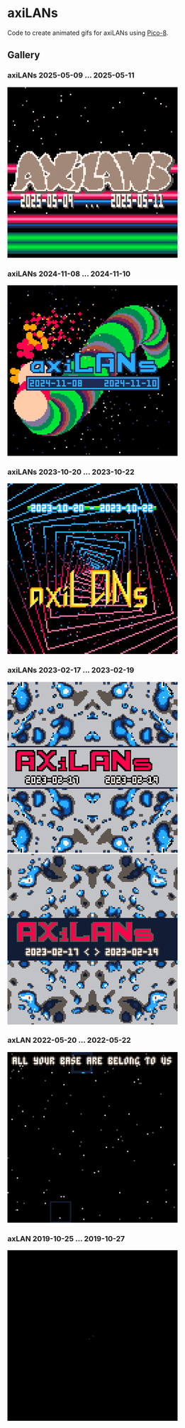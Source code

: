 # axiLANs

Code to create animated gifs for axiLANs using [Pico-8](https://www.lexaloffle.com/pico-8.php). 

## Gallery

### axiLANs 2025-05-09 ... 2025-05-11

![axiLANs](images/axiLANs%202025-05.gif)

### axiLANs 2024-11-08 ... 2024-11-10

![axiLANs](images/axiLANs%202024-11.gif)

### axiLANs 2023-10-20 ... 2023-10-22

![axiLANs](images/axiLANs%202023-10.gif)

### axiLANs 2023-02-17 ... 2023-02-19

![axiLANs](images/axiLANs%202023-02%20(light).gif) ![axiLANs](images/axiLANs%202023-02%20(dark).gif)

### axLAN 2022-05-20 ... 2022-05-22

![axiLANs](images/axlan2022.gif)

### axLAN 2019-10-25 ... 2019-10-27

![axiLANs](images/axlan2019.gif)

